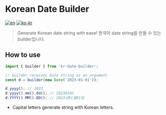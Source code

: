 # Korean Date Builder

[![en](https://img.shields.io/badge/lang-en-red.svg)](https://github.com/brandonwie/kr-date-buillder/blob/main/README.md)
[![ko-kr](https://img.shields.io/badge/lang-ko--kr-green.svg)](https://github.com/brandonwie/kr-date-buillder/blob/main/README.ko-kr.md)

> Generate Korean date string with ease!
> 한국어 date string을 만들 수 있는 builder입니다.

## How to use

```js
import { builder } from 'kr-date-builder';

// builder receives Date string as an argument
const d = builder(new Date('2023-01-01'));

d.yyyy(); // 2023
d.yyyy().mm().dd(); // 20230101
d.YYYY().MM().DD(); // 2023년01월01일
```

- Capital letters generate string with Korean letters.
